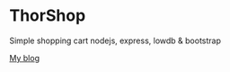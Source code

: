 # ThorShop
Simple shopping cart nodejs, express, lowdb & bootstrap

[My blog](thuyettiensinh.github.io/blog)

